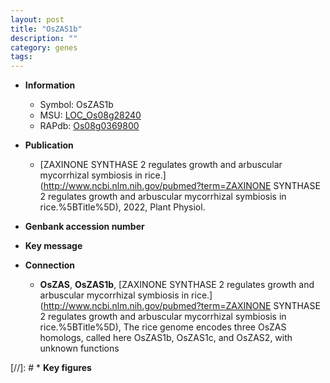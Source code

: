 ```yaml
---
layout: post
title: "OsZAS1b"
description: ""
category: genes
tags: 
---
```


* **Information**  
    + Symbol: OsZAS1b  
    + MSU: [LOC_Os08g28240](http://rice.uga.edu/cgi-bin/ORF_infopage.cgi?orf=LOC_Os08g28240)  
    + RAPdb: [Os08g0369800](https://rapdb.dna.affrc.go.jp/locus/?name=Os08g0369800)  

* **Publication**  
    + [ZAXINONE SYNTHASE 2 regulates growth and arbuscular mycorrhizal symbiosis in rice.](http://www.ncbi.nlm.nih.gov/pubmed?term=ZAXINONE SYNTHASE 2 regulates growth and arbuscular mycorrhizal symbiosis in rice.%5BTitle%5D), 2022, Plant Physiol.

* **Genbank accession number**  

* **Key message**  

* **Connection**  
    + __OsZAS__, __OsZAS1b__, [ZAXINONE SYNTHASE 2 regulates growth and arbuscular mycorrhizal symbiosis in rice.](http://www.ncbi.nlm.nih.gov/pubmed?term=ZAXINONE SYNTHASE 2 regulates growth and arbuscular mycorrhizal symbiosis in rice.%5BTitle%5D),  The rice genome encodes three OsZAS homologs, called here OsZAS1b, OsZAS1c, and OsZAS2, with unknown functions

[//]: # * **Key figures**  



